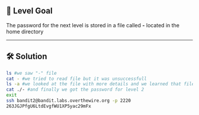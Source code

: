 ## 🔐 Level Goal

The password for the next level is stored in a file called **-** located in the home directory

---

## 🛠️ Solution

```bash
ls #we saw "-" file
cat - #we tried to read file but it was unsuccessfull
ls -a #we looked at the file with more details and we learned that file's type is bashrc
cat ./- #and finally we got the password for level 2
exit
ssh bandit2@bandit.labs.overthewire.org -p 2220
263JGJPfgU6LtdEvgfWU1XP5yac29mFx
```